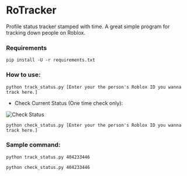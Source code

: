 # RoTracker
Profile status tracker stamped with time. A great simple program for tracking down people on Roblox. 
### Requirements
```
pip install -U -r requirements.txt
```
### How to use:
```
python track_status.py [Enter your the person's Roblox ID you wanna track here.]
```
- Check Current Status (One time check only):

![Check Status](https://i.gyazo.com/6af55d79710a4773e2d0d19cd0b60e1c.png)

```
python check_status.py [Enter your the person's Roblox ID you wanna track here.]
```
### Sample command:
```
python track_status.py 404233446
```
```
python check_status.py 404233446
```
